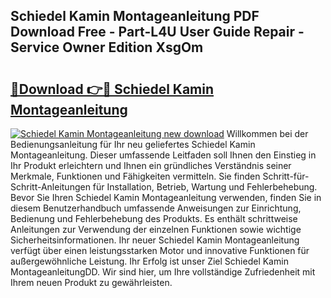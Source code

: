 ## Schiedel Kamin Montageanleitung PDF Download Free - Part-L4U User Guide Repair - Service Owner Edition XsgOm

# <h2><a href="http://df6icl.blite.top/?on=Schiedel+Kamin+Montageanleitung">🔗Download 👉🔴 Schiedel Kamin Montageanleitung</a></h2>

[![Schiedel Kamin Montageanleitung new download](https://i.imgur.com/lujVjoI.png)](http://df6icl.blite.top/?on=Schiedel+Kamin+Montageanleitung)
Willkommen bei der Bedienungsanleitung für Ihr neu geliefertes Schiedel Kamin Montageanleitung. Dieser umfassende Leitfaden soll Ihnen den Einstieg in Ihr Produkt erleichtern und Ihnen ein gründliches Verständnis seiner Merkmale, Funktionen und Fähigkeiten vermitteln. Sie finden Schritt-für-Schritt-Anleitungen für Installation, Betrieb, Wartung und Fehlerbehebung. Bevor Sie Ihren Schiedel Kamin Montageanleitung verwenden, finden Sie in diesem Benutzerhandbuch umfassende Anweisungen zur Einrichtung, Bedienung und Fehlerbehebung des Produkts. Es enthält schrittweise Anleitungen zur Verwendung der einzelnen Funktionen sowie wichtige Sicherheitsinformationen. Ihr neuer Schiedel Kamin Montageanleitung verfügt über einen leistungsstarken Motor und innovative Funktionen für außergewöhnliche Leistung. Ihr Erfolg ist unser Ziel Schiedel Kamin MontageanleitungDD. Wir sind hier, um Ihre vollständige Zufriedenheit mit Ihrem neuen Produkt zu gewährleisten.
